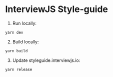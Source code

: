 # InterviewJS Style-guide

1. Run locally:

```
yarn dev
```

2. Build locally:

```
yarn build
```

3. Update styleguide.interviewjs.io:

```
yarn release
```
